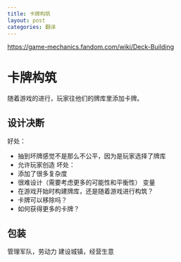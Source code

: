 ```yaml
---
title: 卡牌构筑
layout: post
categories: 翻译
---
```


https://game-mechanics.fandom.com/wiki/Deck-Building

# 卡牌构筑
随着游戏的进行，玩家往他们的牌库里添加卡牌。

## 设计决断
好处：
- 抽到坏牌感觉不是那么不公平，因为是玩家选择了牌库
- 允许玩家创造
坏处：
- 添加了很多复杂度
- 很难设计（需要考虑更多的可能性和平衡性）
变量
- 在游戏开始时构建牌库，还是随着游戏进行构筑？
- 卡牌可以移除吗？
- 如何获得更多的卡牌？

## 包装
管理军队，劳动力
建设城镇，经营生意